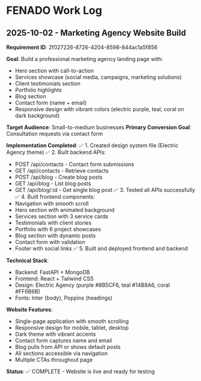# FENADO Work Log

## 2025-10-02 - Marketing Agency Website Build

**Requirement ID**: 2f027226-8726-4204-8598-844ac1a5f856

**Goal**: Build a professional marketing agency landing page with:
- Hero section with call-to-action
- Services showcase (social media, campaigns, marketing solutions)
- Client testimonials section
- Portfolio highlights
- Blog section
- Contact form (name + email)
- Responsive design with vibrant colors (electric purple, teal, coral on dark background)

**Target Audience**: Small-to-medium businesses
**Primary Conversion Goal**: Consultation requests via contact form

**Implementation Completed**:
✅ 1. Created design system file (Electric Agency theme)
✅ 2. Built backend APIs:
   - POST /api/contacts - Contact form submissions
   - GET /api/contacts - Retrieve contacts
   - POST /api/blog - Create blog posts
   - GET /api/blog - List blog posts
   - GET /api/blog/:id - Get single blog post
✅ 3. Tested all APIs successfully
✅ 4. Built frontend components:
   - Navigation with smooth scroll
   - Hero section with animated background
   - Services section with 3 service cards
   - Testimonials with client stories
   - Portfolio with 6 project showcases
   - Blog section with dynamic posts
   - Contact form with validation
   - Footer with social links
✅ 5. Built and deployed frontend and backend

**Technical Stack**:
- Backend: FastAPI + MongoDB
- Frontend: React + Tailwind CSS
- Design: Electric Agency (purple #8B5CF6, teal #14B8A6, coral #FF6B6B)
- Fonts: Inter (body), Poppins (headings)

**Website Features**:
- Single-page application with smooth scrolling
- Responsive design for mobile, tablet, desktop
- Dark theme with vibrant accents
- Contact form captures name and email
- Blog pulls from API or shows default posts
- All sections accessible via navigation
- Multiple CTAs throughout page

**Status**: ✅ COMPLETE - Website is live and ready for testing
